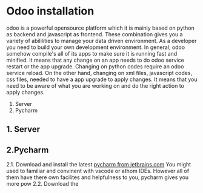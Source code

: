 # Odoo installation
odoo is a powerful opensource platform which it is mainly based on python as backend and javascript as frontend. These combination gives you a variety of abililities to manage your data driven environment.
As a developer you need to build your own development environment.
In general, odoo somehow compile's all of its apps to make sure it is running fast and minified. It means that any change on an app needs to do odoo service restart or the app upgrade.
Changing on python codes require an odoo service reload. On the other hand, changing on xml files, javascript codes, css files, needed to have a app upgrade to apply changes.
It means that you need to be aware of what you are working on and do the right action to apply changes.
1. Server
2. Pycharm

## 1. Server


## 2.Pycharm
2.1. Download and install the latest [pycharm from jetbrains.com](https://www.jetbrains.com/pycharm/download/)
You might used to familiar and convinent with vscode or athom IDEs. However all of them have there own facilites and helpfulness to you, pycharm gives you more pow
2.2. Download the 
